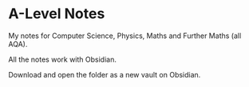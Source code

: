 # A-Level Notes

My notes for Computer Science, Physics, Maths and Further Maths (all AQA).

All the notes work with Obsidian.

Download and open the folder as a new vault on Obsidian.
